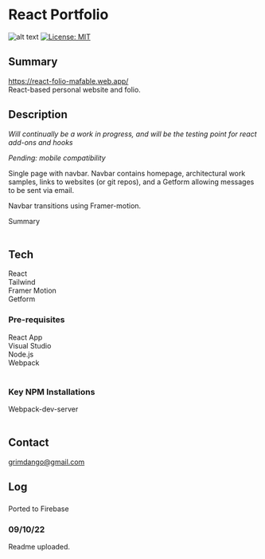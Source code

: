 # React Portfolio
![alt text](Assets/sample.jpg)
[![License: MIT](https://img.shields.io/badge/License-MIT-yellow.svg)](https://opensource.org/licenses/MIT)


## Summary
https://react-folio-mafable.web.app/ <Br>
React-based personal website and folio. 

## Description 
*Will continually be a work in progress, and will be the testing point for react add-ons and 
hooks*

*Pending: mobile compatibility*

Single page with navbar. Navbar contains homepage, architectural work samples, links to websites (or git repos),
and a Getform allowing messages to be sent via email. 

Navbar transitions using Framer-motion. 

Summary 
<Br><Br>

## Tech 
React<Br>
Tailwind<Br>
Framer Motion<Br> 
Getform<Br>

### Pre-requisites 
React App<Br>
Visual Studio<Br> 
Node.js<Br>
Webpack<Br>
<Br>

### Key NPM Installations
Webpack-dev-server<Br>
<Br>

## Contact
grimdango@gmail.com
<Br>
## Log 

###
Ported to Firebase

### 09/10/22
Readme uploaded. 

   

